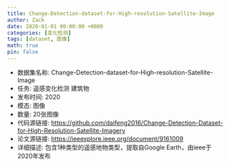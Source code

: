 ```yaml
---
title: Change-Detection-dataset-for-High-resolution-Satellite-Image
author: Zack
date: 2020-01-01 00:00:00 +0800
categories: [变化检测]
tags: [dataset, 图像]
math: true
pin: false
---
```

- 数据集名称: Change-Detection-dataset-for-High-resolution-Satellite-Image
- 任务: 遥感变化检测 建筑物
- 发布时间: 2020
- 模态: 图像
- 数量:  20张图像
- 代码源链接: https://github.com/daifeng2016/Change-Detection-Dataset-for-High-Resolution-Satellite-Imagery
- 论文源链接: https://ieeexplore.ieee.org/document/9161009
- 详细描述: 包含1种类型的遥感地物类型，提取自Google Earth，由ieee于2020年发布
